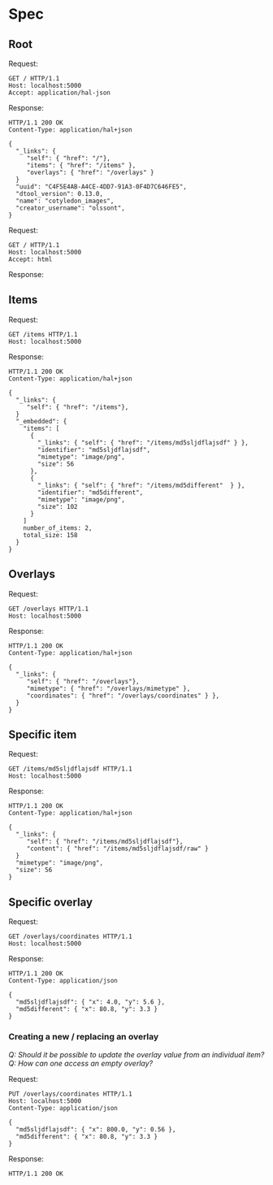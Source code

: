 # Spec

## Root

Request:

```
GET / HTTP/1.1
Host: localhost:5000
Accept: application/hal-json

```

Response:

```
HTTP/1.1 200 OK
Content-Type: application/hal+json

{
  "_links": {
     "self": { "href": "/"},
     "items": { "href": "/items" },
     "overlays": { "href": "/overlays" }
  }
  "uuid": "C4F5E4AB-A4CE-4DD7-91A3-0F4D7C646FE5",
  "dtool_version": 0.13.0,
  "name": "cotyledon_images",
  "creator_username": "olssont",
}
```

Request:

```
GET / HTTP/1.1
Host: localhost:5000
Accept: html

```

Response:

<html>
<!-- stuff with hyperlinks that can be clicked -->
</html>


## Items

Request:

```
GET /items HTTP/1.1
Host: localhost:5000
```

Response:

```
HTTP/1.1 200 OK
Content-Type: application/hal+json

{
  "_links": {
     "self": { "href": "/items"},
  }
  "_embedded": {
    "items": [
      {
        "_links": { "self": { "href": "/items/md5sljdflajsdf" } }, 
        "identifier": "md5sljdflajsdf",
        "mimetype": "image/png",
        "size": 56
      },
      {
        "_links": { "self": { "href": "/items/md5different"  } }, 
        "identifier": "md5different",
        "mimetype": "image/png",
        "size": 102
      }
    ]
    number_of_items: 2,
    total_size: 158
  } 
}
```

## Overlays

Request:

```
GET /overlays HTTP/1.1
Host: localhost:5000
```

Response:

```
HTTP/1.1 200 OK
Content-Type: application/hal+json

{
  "_links": {
     "self": { "href": "/overlays"},
     "mimetype": { "href": "/overlays/mimetype" }, 
     "coordinates": { "href": "/overlays/coordinates" } }, 
  } 
}
```

## Specific item

Request:

```
GET /items/md5sljdflajsdf HTTP/1.1
Host: localhost:5000
```

Response:

```
HTTP/1.1 200 OK
Content-Type: application/hal+json

{
  "_links": {
     "self": { "href": "/items/md5sljdflajsdf"},
     "content": { "href": "/items/md5sljdflajsdf/raw" }
  }
  "mimetype": "image/png",
  "size": 56
}
```

## Specific overlay

Request:

```
GET /overlays/coordinates HTTP/1.1
Host: localhost:5000
```

Response:

```
HTTP/1.1 200 OK
Content-Type: application/json

{
  "md5sljdflajsdf": { "x": 4.0, "y": 5.6 },
  "md5different": { "x": 80.8, "y": 3.3 }
} 
```


### Creating a new / replacing an overlay

*Q: Should it be possible to update the overlay value from an individual item?*
*Q: How can one access an empty overlay?*

Request:

```
PUT /overlays/coordinates HTTP/1.1
Host: localhost:5000
Content-Type: application/json

{
  "md5sljdflajsdf": { "x": 800.0, "y": 0.56 },
  "md5different": { "x": 80.8, "y": 3.3 }
} 
```

Response:

```
HTTP/1.1 200 OK
```
